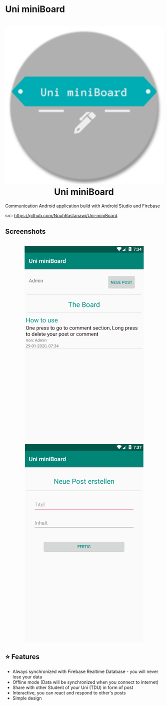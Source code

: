 # Uni miniBoard
<h1 align="center">
  <img src="https://github.com/NouhRastanawi/Uni/blob/master/Icon.png">
  <br>Uni miniBoard<br>
</h1>

Communication Android application build with Android Studio and Firebase

src: <https://github.com/NouhRastanawi/Uni-miniBoard>.

## Screenshots

<p align="center">
  <br>
  <img src="https://github.com/NouhRastanawi/Uni/blob/master/Screenshots01.png">
  <img src="https://github.com/NouhRastanawi/Uni/blob/master/Screenshots02.png">
</p>

## :star: Features

* Always synchronized with Firebase Realtime Database - you will never lose your data
* Offline mode (Data will be synchronized when you connect to internet)
* Share with other Student of your Uni (TDU) in form of post
* Interactive, you can react and respond to other's posts
* Simple design
